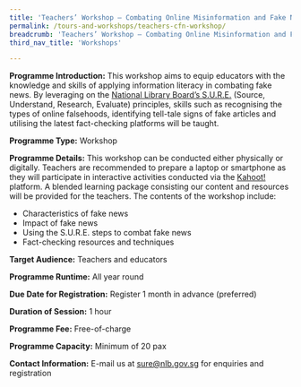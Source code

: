 ```yaml
---
title: 'Teachers’ Workshop – Combating Online Misinformation and Fake News'
permalink: /tours-and-workshops/teachers-cfn-workshop/
breadcrumb: 'Teachers’ Workshop – Combating Online Misinformation and Fake News'
third_nav_title: 'Workshops'

---
```


**Programme Introduction:** This workshop aims to equip educators with the knowledge and skills of applying information literacy in combating fake news. By leveraging on the [National Library Board’s S.U.R.E.](/about-us/sure-campaign/) (Source, Understand, Research, Evaluate) principles, skills such as recognising the types of online falsehoods, identifying tell-tale signs of fake articles and utilising the latest fact-checking platforms will be taught.

**Programme Type:** Workshop

**Programme Details:** This workshop can be conducted either physically or digitally. Teachers are recommended to prepare a laptop or smartphone as they will participate in interactive activities conducted via the [Kahoot!](https://kahoot.it/) platform. A blended learning package consisting our content and resources will be provided for the teachers. The contents of the workshop include:

- Characteristics of fake news
- Impact of fake news
- Using the S.U.R.E. steps to combat fake news
- Fact-checking resources and techniques

 **Target Audience:** Teachers and educators

**Programme Runtime:** All year round

**Due Date for Registration:** Register 1 month in advance (preferred)

**Duration of Session:** 1 hour

**Programme Fee:** Free-of-charge

**Programme Capacity:** Minimum of 20 pax

**Contact Information:** E-mail us at [sure@nlb.gov.sg](mailto:sure@nlb.gov.sg) for enquiries and registration